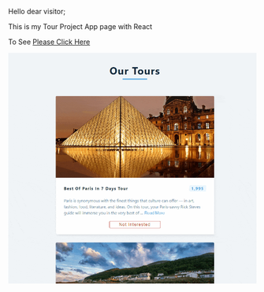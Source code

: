 Hello dear visitor;

This is my Tour Project App page with React

To See [Please Click Here](https://tour-project-app.netlify.app/)

![](intro.gif)
